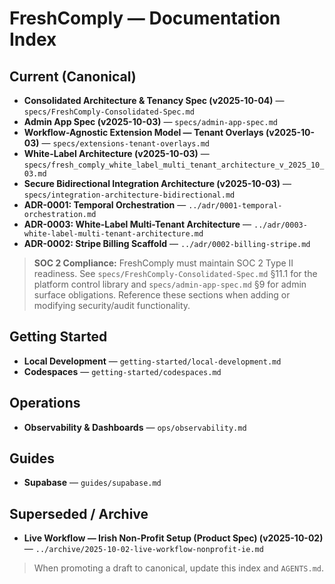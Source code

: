 # FreshComply — Documentation Index

## Current (Canonical)
- **Consolidated Architecture & Tenancy Spec (v2025-10-04)** — `specs/FreshComply-Consolidated-Spec.md`
- **Admin App Spec (v2025-10-03)** — `specs/admin-app-spec.md`
- **Workflow-Agnostic Extension Model — Tenant Overlays (v2025-10-03)** — `specs/extensions-tenant-overlays.md`
- **White-Label Architecture (v2025-10-03)** — `specs/fresh_comply_white_label_multi_tenant_architecture_v_2025_10_03.md`
- **Secure Bidirectional Integration Architecture (v2025-10-03)** — `specs/integration-architecture-bidirectional.md`
- **ADR-0001: Temporal Orchestration** — `../adr/0001-temporal-orchestration.md`
- **ADR-0003: White-Label Multi-Tenant Architecture** — `../adr/0003-white-label-multi-tenant-architecture.md`
- **ADR-0002: Stripe Billing Scaffold** — `../adr/0002-billing-stripe.md`

> **SOC 2 Compliance:** FreshComply must maintain SOC 2 Type II readiness. See `specs/FreshComply-Consolidated-Spec.md` §11.1 for the platform control library and `specs/admin-app-spec.md` §9 for admin surface obligations. Reference these sections when adding or modifying security/audit functionality.

## Getting Started
- **Local Development** — `getting-started/local-development.md`
- **Codespaces** — `getting-started/codespaces.md`

## Operations
- **Observability & Dashboards** — `ops/observability.md`

## Guides
- **Supabase** — `guides/supabase.md`

## Superseded / Archive
- **Live Workflow — Irish Non-Profit Setup (Product Spec) (v2025-10-02)** — `../archive/2025-10-02-live-workflow-nonprofit-ie.md`

> When promoting a draft to canonical, update this index and `AGENTS.md`.

